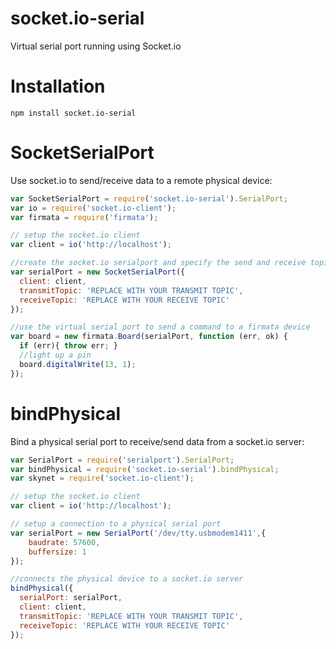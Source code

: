 socket.io-serial
=============

Virtual serial port running using Socket.io

# Installation

```
npm install socket.io-serial
```

# SocketSerialPort

Use socket.io to send/receive data to a remote physical device:

```js
var SocketSerialPort = require('socket.io-serial').SerialPort;
var io = require('socket.io-client');
var firmata = require('firmata');

// setup the socket.io client
var client = io('http://localhost');

//create the socket.io serialport and specify the send and receive topics
var serialPort = new SocketSerialPort({
  client: client,
  transmitTopic: 'REPLACE WITH YOUR TRANSMIT TOPIC',
  receiveTopic: 'REPLACE WITH YOUR RECEIVE TOPIC'
});

//use the virtual serial port to send a command to a firmata device
var board = new firmata.Board(serialPort, function (err, ok) {
  if (err){ throw err; }
  //light up a pin
  board.digitalWrite(13, 1);
});

```


# bindPhysical

Bind a physical serial port to receive/send data from a socket.io server:

```js
var SerialPort = require('serialport').SerialPort;
var bindPhysical = require('socket.io-serial').bindPhysical;
var skynet = require('socket.io-client');

// setup the socket.io client
var client = io('http://localhost');

// setup a connection to a physical serial port
var serialPort = new SerialPort('/dev/tty.usbmodem1411',{
    baudrate: 57600,
    buffersize: 1
});

//connects the physical device to a socket.io server
bindPhysical({
  serialPort: serialPort,
  client: client,
  transmitTopic: 'REPLACE WITH YOUR TRANSMIT TOPIC',
  receiveTopic: 'REPLACE WITH YOUR RECEIVE TOPIC'
});

```
